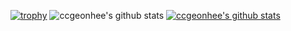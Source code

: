 [![trophy](https://github-profile-trophy.vercel.app/?username=ccgeonhee&theme=onedark)](https://github.com/ccgeonhee/github-profile-trophy)
![ccgeonhee's github stats](https://github-readme-stats.vercel.app/api?username=ccgeonhee&show_icons=true)
[![ccgeonhee's github stats](https://github-readme-stats.vercel.app/api/top-langs/?username=ccgeonhee&show_icons=true&hide_border=true&title_color=004386&icon_color=004386&layout=compact)](https://github.com/ccgeonhee)
